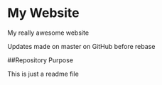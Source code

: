# My Website

My really awesome website

Updates made on master on GitHub before rebase

##Repository Purpose

This is just a readme file

